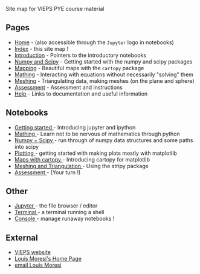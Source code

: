 
Site map for VIEPS PYE course material

## Pages

   * [Home](index.md) - (also accessible through the `Jupyter` logo in notebooks)
   * [Index](SiteMap.md) - this site map !
   * [Introduction](Introduction.md) - Pointers to the introductory notebooks
   * [Numpy and Scipy](NumpyScipy.md) - Getting started with the numpy and scipy packages
   * [Mapping](MakingMapsWithPython.md)  - Beautiful maps with the `cartopy` package
   * [Mathing](Mathing.md) - Interacting with equations without necessarily "solving" them
   * [Meshing](Meshing.md) - Triangulating data, making meshes (on the plane and sphere)
   * [Assessment](Exercises.md) - Assessment and instructions
   * [Help](HelpMe.md) - Links to documentation and useful information

## Notebooks

  * <a href="/notebooks/Notebooks/Introduction"> Getting started </a> - Introducing jupyter and ipython
  * <a href="/notebooks/Notebooks/SolveMathProblems"> Mathing </a> - Learn not to be nervous of mathematics through python
  * <a href="/notebooks/Notebooks/Numpy+Scipy"> Numpy + Scipy </a> - run through of numpy data structures and some paths into scipy
  * <a href="/notebooks/Notebooks/Plotting"> Plotting </a> - getting started with making plots mostly with matplotlib
  * <a href="/notebooks/Notebooks/Mapping"> Maps with cartopy </a> - Introducing cartopy for matplotlib
  * <a href="/notebooks/Notebooks/SphericalMeshing"> Meshing and Triangulation </a> - Using the stripy package
  * <a href="/notebooks/Notebooks/Assessment"> Assessment </a> - (Your turn !)

## Other

   * <a href="/notebooks/Notebooks/"> Jupyter </a> - the file browser / editor
   * <a href="/terminals/1"> Terminal </a> - a terminal running a shell
   * <a href="/tree/Notebooks#running"> Console </a> - manage runaway notebooks !


## External
   * [VIEPS website](https://vieps.earthsci.unimelb.edu.au)
   * [Louis Moresi's Home Page](http://www.moresi.info)
   * [email Louis Moresi](mailto:Louis.Moresi@unimelb.edu.au)
